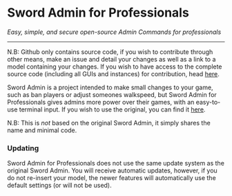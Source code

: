 # Sword Admin for Professionals
*Easy, simple, and secure open-source Admin Commands for professionals*

---

N.B: Github only contains source code, if you wish to contribute through other means, make an issue and detail your changes as well as a link to a model containing your changes. If you wish to have access to the complete source code (including all GUIs and instances) for contribution, head [here](https://create.roblox.com/store/asset/17236635851/).

Sword Admin is a project intended to make small changes to your game, such as ban players or adjust someones walkspeed, but Sword Admin for Professionals gives admins more power over their games, with an easy-to-use terminal input. If you wish to use the original, you can find it [here](https://devforum.roblox.com/t/sword-admin-commands/1553323).

N.B: This is *not* based on the original Sword Admin, it simply shares the name and minimal code.

### Updating
Sword Admin for Professionals does not use the same update system as the original Sword Admin. You will receive automatic updates, however, if you do not re-insert your model, the newer features will automatically use the default settings (or will not be used).
